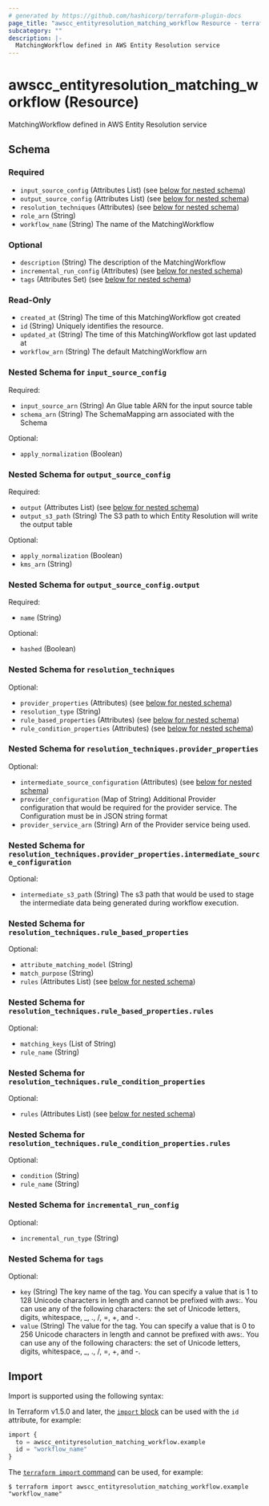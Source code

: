 ```yaml
---
# generated by https://github.com/hashicorp/terraform-plugin-docs
page_title: "awscc_entityresolution_matching_workflow Resource - terraform-provider-awscc"
subcategory: ""
description: |-
  MatchingWorkflow defined in AWS Entity Resolution service
---
```


# awscc_entityresolution_matching_workflow (Resource)

MatchingWorkflow defined in AWS Entity Resolution service



<!-- schema generated by tfplugindocs -->
## Schema

### Required

- `input_source_config` (Attributes List) (see [below for nested schema](#nestedatt--input_source_config))
- `output_source_config` (Attributes List) (see [below for nested schema](#nestedatt--output_source_config))
- `resolution_techniques` (Attributes) (see [below for nested schema](#nestedatt--resolution_techniques))
- `role_arn` (String)
- `workflow_name` (String) The name of the MatchingWorkflow

### Optional

- `description` (String) The description of the MatchingWorkflow
- `incremental_run_config` (Attributes) (see [below for nested schema](#nestedatt--incremental_run_config))
- `tags` (Attributes Set) (see [below for nested schema](#nestedatt--tags))

### Read-Only

- `created_at` (String) The time of this MatchingWorkflow got created
- `id` (String) Uniquely identifies the resource.
- `updated_at` (String) The time of this MatchingWorkflow got last updated at
- `workflow_arn` (String) The default MatchingWorkflow arn

<a id="nestedatt--input_source_config"></a>
### Nested Schema for `input_source_config`

Required:

- `input_source_arn` (String) An Glue table ARN for the input source table
- `schema_arn` (String) The SchemaMapping arn associated with the Schema

Optional:

- `apply_normalization` (Boolean)


<a id="nestedatt--output_source_config"></a>
### Nested Schema for `output_source_config`

Required:

- `output` (Attributes List) (see [below for nested schema](#nestedatt--output_source_config--output))
- `output_s3_path` (String) The S3 path to which Entity Resolution will write the output table

Optional:

- `apply_normalization` (Boolean)
- `kms_arn` (String)

<a id="nestedatt--output_source_config--output"></a>
### Nested Schema for `output_source_config.output`

Required:

- `name` (String)

Optional:

- `hashed` (Boolean)



<a id="nestedatt--resolution_techniques"></a>
### Nested Schema for `resolution_techniques`

Optional:

- `provider_properties` (Attributes) (see [below for nested schema](#nestedatt--resolution_techniques--provider_properties))
- `resolution_type` (String)
- `rule_based_properties` (Attributes) (see [below for nested schema](#nestedatt--resolution_techniques--rule_based_properties))
- `rule_condition_properties` (Attributes) (see [below for nested schema](#nestedatt--resolution_techniques--rule_condition_properties))

<a id="nestedatt--resolution_techniques--provider_properties"></a>
### Nested Schema for `resolution_techniques.provider_properties`

Optional:

- `intermediate_source_configuration` (Attributes) (see [below for nested schema](#nestedatt--resolution_techniques--provider_properties--intermediate_source_configuration))
- `provider_configuration` (Map of String) Additional Provider configuration that would be required for the provider service. The Configuration must be in JSON string format
- `provider_service_arn` (String) Arn of the Provider service being used.

<a id="nestedatt--resolution_techniques--provider_properties--intermediate_source_configuration"></a>
### Nested Schema for `resolution_techniques.provider_properties.intermediate_source_configuration`

Optional:

- `intermediate_s3_path` (String) The s3 path that would be used to stage the intermediate data being generated during workflow execution.



<a id="nestedatt--resolution_techniques--rule_based_properties"></a>
### Nested Schema for `resolution_techniques.rule_based_properties`

Optional:

- `attribute_matching_model` (String)
- `match_purpose` (String)
- `rules` (Attributes List) (see [below for nested schema](#nestedatt--resolution_techniques--rule_based_properties--rules))

<a id="nestedatt--resolution_techniques--rule_based_properties--rules"></a>
### Nested Schema for `resolution_techniques.rule_based_properties.rules`

Optional:

- `matching_keys` (List of String)
- `rule_name` (String)



<a id="nestedatt--resolution_techniques--rule_condition_properties"></a>
### Nested Schema for `resolution_techniques.rule_condition_properties`

Optional:

- `rules` (Attributes List) (see [below for nested schema](#nestedatt--resolution_techniques--rule_condition_properties--rules))

<a id="nestedatt--resolution_techniques--rule_condition_properties--rules"></a>
### Nested Schema for `resolution_techniques.rule_condition_properties.rules`

Optional:

- `condition` (String)
- `rule_name` (String)




<a id="nestedatt--incremental_run_config"></a>
### Nested Schema for `incremental_run_config`

Optional:

- `incremental_run_type` (String)


<a id="nestedatt--tags"></a>
### Nested Schema for `tags`

Optional:

- `key` (String) The key name of the tag. You can specify a value that is 1 to 128 Unicode characters in length and cannot be prefixed with aws:. You can use any of the following characters: the set of Unicode letters, digits, whitespace, _, ., /, =, +, and -.
- `value` (String) The value for the tag. You can specify a value that is 0 to 256 Unicode characters in length and cannot be prefixed with aws:. You can use any of the following characters: the set of Unicode letters, digits, whitespace, _, ., /, =, +, and -.

## Import

Import is supported using the following syntax:

In Terraform v1.5.0 and later, the [`import` block](https://developer.hashicorp.com/terraform/language/import) can be used with the `id` attribute, for example:

```terraform
import {
  to = awscc_entityresolution_matching_workflow.example
  id = "workflow_name"
}
```

The [`terraform import` command](https://developer.hashicorp.com/terraform/cli/commands/import) can be used, for example:

```shell
$ terraform import awscc_entityresolution_matching_workflow.example "workflow_name"
```
